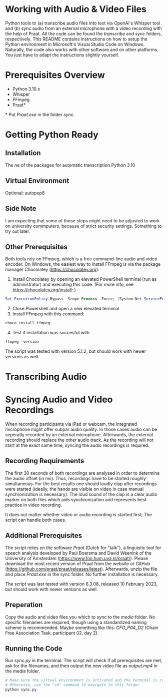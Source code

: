 # Working with Audio & Video Files
Python tools to (a) transcribe audio files into text via OpenAi's Whisper tool and (b) sync audio from an external microphone with a video recording with the help of Praat. All the code can be found the _transcribe_ and _sync_ folders, respectively.
This README contains instructions on how to setup the Python environment in Microsoft's Visual Studio Code on Windows. Naturally, the code also works with other software and on other platforms. You just have to adapt the instructions slightly yourself.

# Prerequisites Overview
* Python 3.10.x
* Whisper
* FFmpeg
* Praat*

\* Put _Praat.exe_ in the folder _sync_.

# Getting Python Ready
## Installation
The ne of the packages for automatic transcription 
Python 3.10
## Virtual Environment

Optional: autopep8

## Side Note
I am expecting that some of those steps might need to be adjusted to work on university commputers, because of strict security settings. Something to try out later.

## Other Prerequisites
Both tools rely on FFmpeg, which is a free command-line audio and video encoder. On Windows, the easiest way to install FFmpeg is via the package manager Chocolatey (https://chocolatey.org).

1. Install Chocolatey by opening an elevated PowerShell terminal (run as administrator) and executing this code. (For more info, see https://chocolatey.org/install: )

``` powershell
Set-ExecutionPolicy Bypass -Scope Process -Force; [System.Net.ServicePointManager]::SecurityProtocol = [System.Net.ServicePointManager]::SecurityProtocol -bor 3072; iex ((New-Object System.Net.WebClient).DownloadString('https://community.chocolatey.org/install.ps1'))
```

2. Close Powershell and open a new elevated terminal
3. Install FFmpeg with this command:

``` powershell
choco install ffmpeg
```

4. Test if installation was succesful with

``` powershell
ffmpeg -version
```

The script was tested with version 5.1.2, but should work with newer versions as well.

# Transcribing Audio

# Syncing Audio and Video Recordings
When recording participants via iPad or webcam, the integrated microphone might offer subpar audio quality. In those cases audio can be seperatly recorded by an external microphone. Afterwards, the external recording should replace the other audio track. As the recording will not start at the exact same time, syncing the audio recordings is required.

## Recording Requirements
The first 30 seconds of both recordings are analysed in order to determine the audio offset (in ms). Thus, recordings have to be started roughly simultaneous. For the best results one should loudly clap after recordings were started (ideally, the hands are visible on video in case manual synchronization is necessary). The loud sound of the clap is a clear audio marker on both files which aids synchronization and represents best practice in video recording.

It does not matter whether video or audio recording is started first; The script can handle both cases.

## Additional Prerequisites
The script relies on the software _Praat_ (Dutch for "talk"), a linguistic tool for speech analysis developed by Paul Boersma and David Weenink of the University of Amsterdam (https://www.fon.hum.uva.nl/praat/). Please download the most recent version of Praat from the website or GitHub (https://github.com/praat/praat/releases/latest). Afterwards, unzip the file and place _Praat.exe_ in the sync folder. No further installation is necessary. 

The script was last tested with version 6.3.08, released 10 February 2023, but should work with newer versions as well.

## Preperation
Copy the audio and video files you which to sync to the _media_ folder. No specific filenames are required, though using a standardized naming scheme is recommended. Maybe something like this: _CFO\_P04\_D2_ (Chain Free Association Task, participant 02, day 2).

## Running the Code
Run _sync.py_ in the terminal. The script will check if all prerequisites are met, ask for the filenames, and then output the new video file as _output.mp4_ in the media folder.

``` powershell
# Make sure the virtual environment is activated and the terminal is running in the "sync" folder
# Otherwise, use the "cd" command to navigate to this folder
python sync.py
```